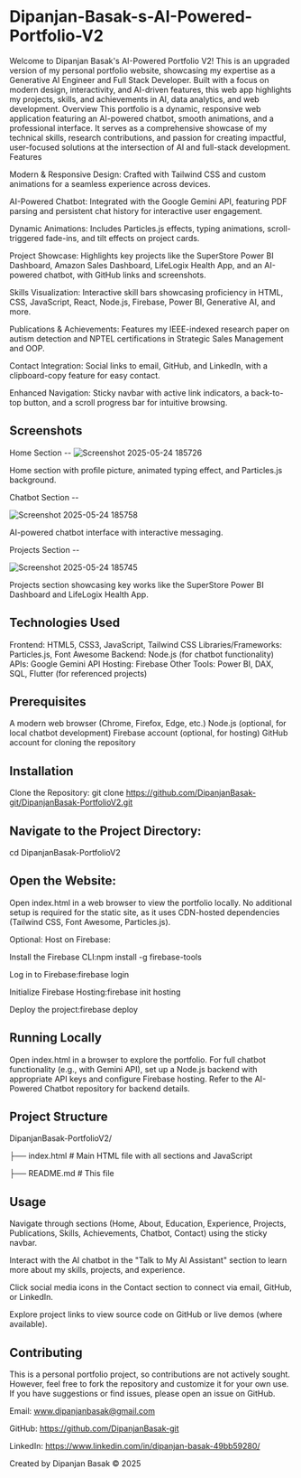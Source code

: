 # Dipanjan-Basak-s-AI-Powered-Portfolio-V2

Welcome to Dipanjan Basak's AI-Powered Portfolio V2! This is an upgraded version of my personal portfolio website, showcasing my expertise as a Generative AI Engineer and Full Stack Developer. Built with a focus on modern design, interactivity, and AI-driven features, this web app highlights my projects, skills, and achievements in AI, data analytics, and web development.
Overview
This portfolio is a dynamic, responsive web application featuring an AI-powered chatbot, smooth animations, and a professional interface. It serves as a comprehensive showcase of my technical skills, research contributions, and passion for creating impactful, user-focused solutions at the intersection of AI and full-stack development.
Features

Modern & Responsive Design: Crafted with Tailwind CSS and custom animations for a seamless experience across devices. 

AI-Powered Chatbot: Integrated with the Google Gemini API, featuring PDF parsing and persistent chat history for interactive user engagement.

Dynamic Animations: Includes Particles.js effects, typing animations, scroll-triggered fade-ins, and tilt effects on project cards.

Project Showcase: Highlights key projects like the SuperStore Power BI Dashboard, Amazon Sales Dashboard, LifeLogix Health App, and an AI-powered chatbot, with GitHub links and screenshots.

Skills Visualization: Interactive skill bars showcasing proficiency in HTML, CSS, JavaScript, React, Node.js, Firebase, Power BI, Generative AI, and more.

Publications & Achievements: Features my IEEE-indexed research paper on autism detection and NPTEL certifications in Strategic Sales Management and OOP.

Contact Integration: Social links to email, GitHub, and LinkedIn, with a clipboard-copy feature for easy contact.

Enhanced Navigation: Sticky navbar with active link indicators, a back-to-top button, and a scroll progress bar for intuitive browsing.

## Screenshots

Home Section --
![Screenshot 2025-05-24 185726](https://github.com/user-attachments/assets/4ff6eb94-509e-477a-a0bf-ebaada36fb52)

Home section with profile picture, animated typing effect, and Particles.js background.

Chatbot Section -- 

![Screenshot 2025-05-24 185758](https://github.com/user-attachments/assets/4867ac1b-bab8-4a96-a855-8ad0d526c7fe)

AI-powered chatbot interface with interactive messaging.

Projects Section -- 

![Screenshot 2025-05-24 185745](https://github.com/user-attachments/assets/56fb9771-c0fb-40c3-9eea-7529fd7ba233)

Projects section showcasing key works like the SuperStore Power BI Dashboard and LifeLogix Health App.


## Technologies Used

Frontend: HTML5, CSS3, JavaScript, Tailwind CSS
Libraries/Frameworks: Particles.js, Font Awesome
Backend: Node.js (for chatbot functionality)
APIs: Google Gemini API
Hosting: Firebase
Other Tools: Power BI, DAX, SQL, Flutter (for referenced projects)

## Prerequisites

A modern web browser (Chrome, Firefox, Edge, etc.)
Node.js (optional, for local chatbot development)
Firebase account (optional, for hosting)
GitHub account for cloning the repository

## Installation

Clone the Repository:
git clone https://github.com/DipanjanBasak-git/DipanjanBasak-PortfolioV2.git


## Navigate to the Project Directory:
cd DipanjanBasak-PortfolioV2


## Open the Website:

Open index.html in a web browser to view the portfolio locally.
No additional setup is required for the static site, as it uses CDN-hosted dependencies (Tailwind CSS, Font Awesome, Particles.js).


Optional: Host on Firebase:

Install the Firebase CLI:npm install -g firebase-tools


Log in to Firebase:firebase login


Initialize Firebase Hosting:firebase init hosting


Deploy the project:firebase deploy

## Running Locally

Open index.html in a browser to explore the portfolio.
For full chatbot functionality (e.g., with Gemini API), set up a Node.js backend with appropriate API keys and configure Firebase hosting. Refer to the AI-Powered Chatbot repository for backend details.

## Project Structure

DipanjanBasak-PortfolioV2/

├── index.html        # Main HTML file with all sections and JavaScript

├── README.md         # This file

## Usage

Navigate through sections (Home, About, Education, Experience, Projects, Publications, Skills, Achievements, Chatbot, Contact) using the sticky navbar.

Interact with the AI chatbot in the "Talk to My AI Assistant" section to learn more about my skills, projects, and experience.

Click social media icons in the Contact section to connect via email, GitHub, or LinkedIn.

Explore project links to view source code on GitHub or live demos (where available).


## Contributing
This is a personal portfolio project, so contributions are not actively sought. However, feel free to fork the repository and customize it for your own use. If you have suggestions or find issues, please open an issue on GitHub.


Email: www.dipanjanbasak@gmail.com 

GitHub: https://github.com/DipanjanBasak-git

LinkedIn: https://www.linkedin.com/in/dipanjan-basak-49bb59280/

 Created by Dipanjan Basak © 2025
